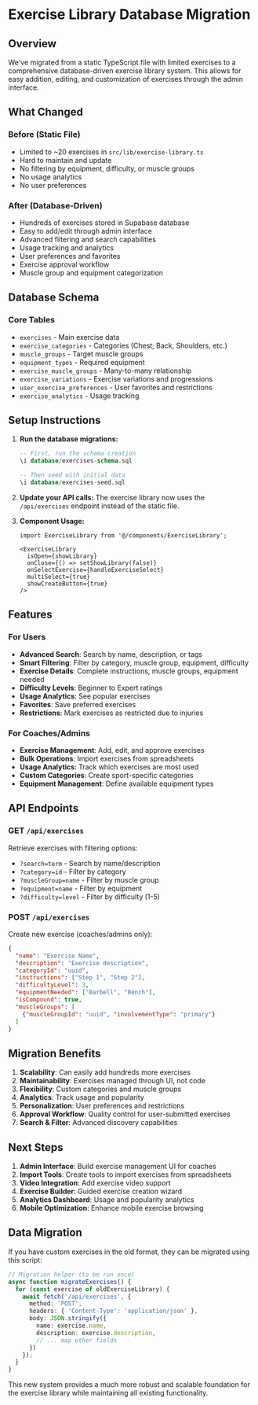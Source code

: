# Exercise Library Database Migration

## Overview

We've migrated from a static TypeScript file with limited exercises to a comprehensive database-driven exercise library system. This allows for easy addition, editing, and customization of exercises through the admin interface.

## What Changed

### Before (Static File)
- Limited to ~20 exercises in `src/lib/exercise-library.ts`
- Hard to maintain and update
- No filtering by equipment, difficulty, or muscle groups
- No usage analytics
- No user preferences

### After (Database-Driven)
- Hundreds of exercises stored in Supabase database
- Easy to add/edit through admin interface
- Advanced filtering and search capabilities
- Usage tracking and analytics
- User preferences and favorites
- Exercise approval workflow
- Muscle group and equipment categorization

## Database Schema

### Core Tables
- `exercises` - Main exercise data
- `exercise_categories` - Categories (Chest, Back, Shoulders, etc.)
- `muscle_groups` - Target muscle groups
- `equipment_types` - Required equipment
- `exercise_muscle_groups` - Many-to-many relationship
- `exercise_variations` - Exercise variations and progressions
- `user_exercise_preferences` - User favorites and restrictions
- `exercise_analytics` - Usage tracking

## Setup Instructions

1. **Run the database migrations:**
   ```sql
   -- First, run the schema creation
   \i database/exercises-schema.sql
   
   -- Then seed with initial data
   \i database/exercises-seed.sql
   ```

2. **Update your API calls:**
   The exercise library now uses the `/api/exercises` endpoint instead of the static file.

3. **Component Usage:**
   ```tsx
   import ExerciseLibrary from '@/components/ExerciseLibrary';
   
   <ExerciseLibrary
     isOpen={showLibrary}
     onClose={() => setShowLibrary(false)}
     onSelectExercise={handleExerciseSelect}
     multiSelect={true}
     showCreateButton={true}
   />
   ```

## Features

### For Users
- **Advanced Search**: Search by name, description, or tags
- **Smart Filtering**: Filter by category, muscle group, equipment, difficulty
- **Exercise Details**: Complete instructions, muscle groups, equipment needed
- **Difficulty Levels**: Beginner to Expert ratings
- **Usage Analytics**: See popular exercises
- **Favorites**: Save preferred exercises
- **Restrictions**: Mark exercises as restricted due to injuries

### For Coaches/Admins
- **Exercise Management**: Add, edit, and approve exercises
- **Bulk Operations**: Import exercises from spreadsheets
- **Usage Analytics**: Track which exercises are most used
- **Custom Categories**: Create sport-specific categories
- **Equipment Management**: Define available equipment types

## API Endpoints

### GET `/api/exercises`
Retrieve exercises with filtering options:
- `?search=term` - Search by name/description
- `?category=id` - Filter by category
- `?muscleGroup=name` - Filter by muscle group
- `?equipment=name` - Filter by equipment
- `?difficulty=level` - Filter by difficulty (1-5)

### POST `/api/exercises`
Create new exercise (coaches/admins only):
```json
{
  "name": "Exercise Name",
  "description": "Exercise description",
  "categoryId": "uuid",
  "instructions": ["Step 1", "Step 2"],
  "difficultyLevel": 3,
  "equipmentNeeded": ["Barbell", "Bench"],
  "isCompound": true,
  "muscleGroups": [
    {"muscleGroupId": "uuid", "involvementType": "primary"}
  ]
}
```

## Migration Benefits

1. **Scalability**: Can easily add hundreds more exercises
2. **Maintainability**: Exercises managed through UI, not code
3. **Flexibility**: Custom categories and muscle groups
4. **Analytics**: Track usage and popularity
5. **Personalization**: User preferences and restrictions
6. **Approval Workflow**: Quality control for user-submitted exercises
7. **Search & Filter**: Advanced discovery capabilities

## Next Steps

1. **Admin Interface**: Build exercise management UI for coaches
2. **Import Tools**: Create tools to import exercises from spreadsheets
3. **Video Integration**: Add exercise video support
4. **Exercise Builder**: Guided exercise creation wizard
5. **Analytics Dashboard**: Usage and popularity analytics
6. **Mobile Optimization**: Enhance mobile exercise browsing

## Data Migration

If you have custom exercises in the old format, they can be migrated using this script:

```typescript
// Migration helper (to be run once)
async function migrateExercises() {
  for (const exercise of oldExerciseLibrary) {
    await fetch('/api/exercises', {
      method: 'POST',
      headers: { 'Content-Type': 'application/json' },
      body: JSON.stringify({
        name: exercise.name,
        description: exercise.description,
        // ... map other fields
      })
    });
  }
}
```

This new system provides a much more robust and scalable foundation for the exercise library while maintaining all existing functionality.